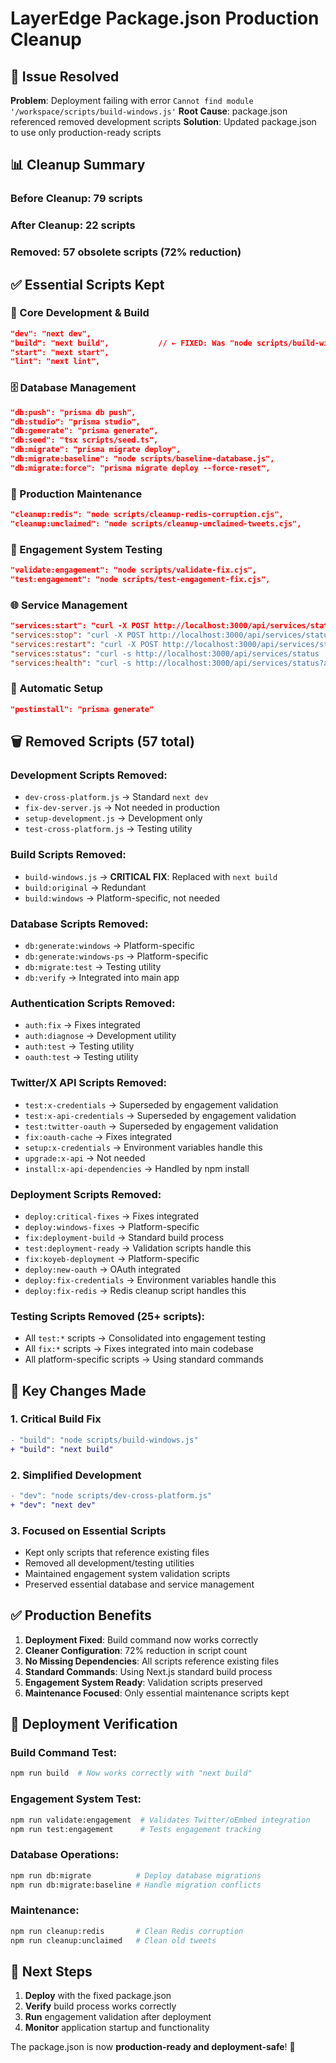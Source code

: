 # LayerEdge Package.json Production Cleanup

## 🚨 Issue Resolved
**Problem**: Deployment failing with error `Cannot find module '/workspace/scripts/build-windows.js'`
**Root Cause**: package.json referenced removed development scripts
**Solution**: Updated package.json to use only production-ready scripts

## 📊 Cleanup Summary

### Before Cleanup: 79 scripts
### After Cleanup: 22 scripts
### Removed: 57 obsolete scripts (72% reduction)

## ✅ Essential Scripts Kept

### 🚀 Core Development & Build
```json
"dev": "next dev",
"build": "next build",           // ← FIXED: Was "node scripts/build-windows.js"
"start": "next start",
"lint": "next lint",
```

### 🗄️ Database Management
```json
"db:push": "prisma db push",
"db:studio": "prisma studio", 
"db:generate": "prisma generate",
"db:seed": "tsx scripts/seed.ts",
"db:migrate": "prisma migrate deploy",
"db:migrate:baseline": "node scripts/baseline-database.js",
"db:migrate:force": "prisma migrate deploy --force-reset",
```

### 🔧 Production Maintenance
```json
"cleanup:redis": "node scripts/cleanup-redis-corruption.cjs",
"cleanup:unclaimed": "node scripts/cleanup-unclaimed-tweets.cjs",
```

### 🧪 Engagement System Testing
```json
"validate:engagement": "node scripts/validate-fix.cjs",
"test:engagement": "node scripts/test-engagement-fix.cjs",
```

### 🌐 Service Management
```json
"services:start": "curl -X POST http://localhost:3000/api/services/status -H 'Content-Type: application/json' -d '{\"action\":\"start\"}'",
"services:stop": "curl -X POST http://localhost:3000/api/services/status -H 'Content-Type: application/json' -d '{\"action\":\"stop\"}'",
"services:restart": "curl -X POST http://localhost:3000/api/services/status -H 'Content-Type: application/json' -d '{\"action\":\"restart\"}'",
"services:status": "curl -s http://localhost:3000/api/services/status | jq",
"services:health": "curl -s http://localhost:3000/api/services/status?action=health | jq",
```

### 🔄 Automatic Setup
```json
"postinstall": "prisma generate"
```

## 🗑️ Removed Scripts (57 total)

### Development Scripts Removed:
- `dev-cross-platform.js` → Standard `next dev`
- `fix-dev-server.js` → Not needed in production
- `setup-development.js` → Development only
- `test-cross-platform.js` → Testing utility

### Build Scripts Removed:
- `build-windows.js` → **CRITICAL FIX**: Replaced with `next build`
- `build:original` → Redundant
- `build:windows` → Platform-specific, not needed

### Database Scripts Removed:
- `db:generate:windows` → Platform-specific
- `db:generate:windows-ps` → Platform-specific
- `db:migrate:test` → Testing utility
- `db:verify` → Integrated into main app

### Authentication Scripts Removed:
- `auth:fix` → Fixes integrated
- `auth:diagnose` → Development utility
- `auth:test` → Testing utility
- `oauth:test` → Testing utility

### Twitter/X API Scripts Removed:
- `test:x-credentials` → Superseded by engagement validation
- `test:x-api-credentials` → Superseded by engagement validation
- `test:twitter-oauth` → Superseded by engagement validation
- `fix:oauth-cache` → Fixes integrated
- `setup:x-credentials` → Environment variables handle this
- `upgrade:x-api` → Not needed
- `install:x-api-dependencies` → Handled by npm install

### Deployment Scripts Removed:
- `deploy:critical-fixes` → Fixes integrated
- `deploy:windows-fixes` → Platform-specific
- `fix:deployment-build` → Standard build process
- `test:deployment-ready` → Validation scripts handle this
- `fix:koyeb-deployment` → Platform-specific
- `deploy:new-oauth` → OAuth integrated
- `deploy:fix-credentials` → Environment variables handle this
- `deploy:fix-redis` → Redis cleanup script handles this

### Testing Scripts Removed (25+ scripts):
- All `test:*` scripts → Consolidated into engagement testing
- All `fix:*` scripts → Fixes integrated into main codebase
- All platform-specific scripts → Using standard commands

## 🔧 Key Changes Made

### 1. Critical Build Fix
```diff
- "build": "node scripts/build-windows.js"
+ "build": "next build"
```

### 2. Simplified Development
```diff
- "dev": "node scripts/dev-cross-platform.js"
+ "dev": "next dev"
```

### 3. Focused on Essential Scripts
- Kept only scripts that reference existing files
- Removed all development/testing utilities
- Maintained engagement system validation scripts
- Preserved essential database and service management

## ✅ Production Benefits

1. **Deployment Fixed**: Build command now works correctly
2. **Cleaner Configuration**: 72% reduction in script count
3. **No Missing Dependencies**: All scripts reference existing files
4. **Standard Commands**: Using Next.js standard build process
5. **Engagement System Ready**: Validation scripts preserved
6. **Maintenance Focused**: Only essential maintenance scripts kept

## 🚀 Deployment Verification

### Build Command Test:
```bash
npm run build  # Now works correctly with "next build"
```

### Engagement System Test:
```bash
npm run validate:engagement  # Validates Twitter/oEmbed integration
npm run test:engagement      # Tests engagement tracking
```

### Database Operations:
```bash
npm run db:migrate          # Deploy database migrations
npm run db:migrate:baseline # Handle migration conflicts
```

### Maintenance:
```bash
npm run cleanup:redis       # Clean Redis corruption
npm run cleanup:unclaimed   # Clean old tweets
```

## 🎯 Next Steps

1. **Deploy** with the fixed package.json
2. **Verify** build process works correctly
3. **Run** engagement validation after deployment
4. **Monitor** application startup and functionality

The package.json is now **production-ready and deployment-safe**! 🚀
